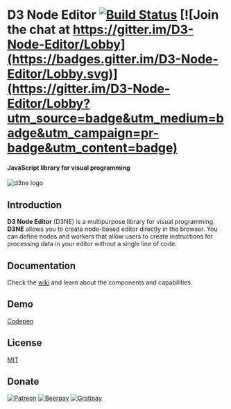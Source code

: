D3 Node Editor [![Build Status](https://travis-ci.org/Ni55aN/D3-Node-Editor.svg?branch=master)](https://travis-ci.org/Ni55aN/D3-Node-Editor) [![Join the chat at https://gitter.im/D3-Node-Editor/Lobby](https://badges.gitter.im/D3-Node-Editor/Lobby.svg)](https://gitter.im/D3-Node-Editor/Lobby?utm_source=badge&utm_medium=badge&utm_campaign=pr-badge&utm_content=badge)
====
#### JavaScript library for visual programming

![d3ne logo](https://i.imgur.com/rydGu6B.png)

Introduction
----
**D3 Node Editor** (D3NE) is a multipurpose library for visual programming. **D3NE** allows you to create node-based editor directly in the browser. You can define nodes and workers that allow users to create instructions for processing data in your editor without a single line of code.

Documentation
----
Check the [wiki](https://github.com/Ni55aN/D3-Node-Editor/wiki) and learn about the components and capabilities.

Demo
----
[Codepen](https://codepen.io/Ni55aN/pen/jBEKBQ)

License
----
[MIT](http://opensource.org/licenses/MIT)

Donate
----
[![Patreon](https://img.shields.io/badge/patreon-become%20a%20patron-red.svg)](https://www.patreon.com/ni55an) [![Beerpay](https://beerpay.io/Ni55aN/D3-Node-Editor/badge.svg?style=flat)](https://beerpay.io/Ni55aN/D3-Node-Editor)  [![Gratipay](https://img.shields.io/gratipay/project/D3-Node-Editor.svg)](https://gratipay.com/d3-node-editor/)

